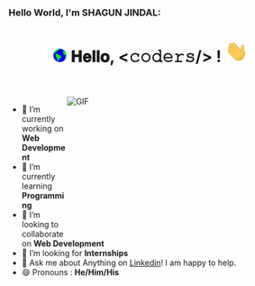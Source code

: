 ### Hello World, I'm SHAGUN JINDAL:

<h1 align="center">
  <a target="_blank">
    <img src="https://github.com/Angryl/GitHub-tutorials/blob/main/gif/Earth.gif" width="24px" style="max-width:100%;">
  </a>
  𝐇𝐞𝐥𝐥𝐨, &lt;𝚌𝚘𝚍𝚎𝚛𝚜/&gt; !
  <a target="_blank">
    <img src="https://github.com/Angryl/GitHub-tutorials/blob/main/gif/Hi.gif" width="40px" />
  </a>
</h1>

<br/>
<br/>
<a target="_blank">
  <img align="right" height="250" width="400" alt="GIF" src="https://c.tenor.com/whgQwNlVvNkAAAAi/xero-code.gif">
</a>

- 🔭 I’m currently working on **Web Development**
- 🌱 I’m currently learning **Programming**
- 👯 I’m looking to collaborate on **Web Development**
- 🤔 I’m looking for  **Internships**
- 💬 Ask me about Anything on [Linkedin](https://www.linkedin.com/in/shagun-jindal-738456218/)! I am happy to help.
- 😄 Pronouns : **He/Him/His**



